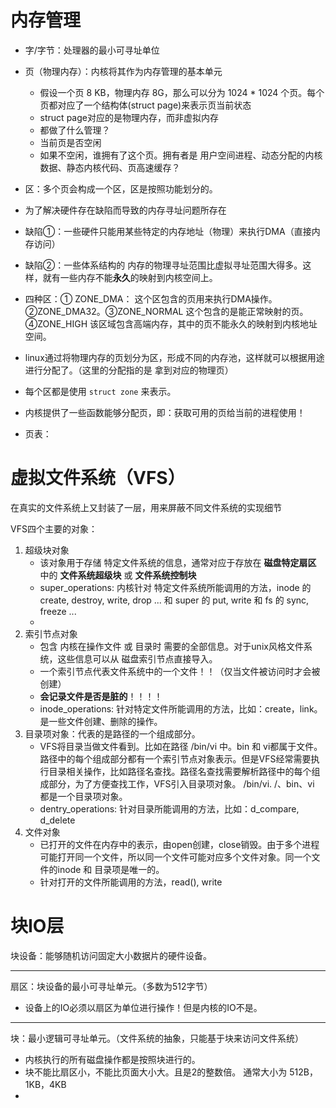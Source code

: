
# 内存管理

* 字/字节：处理器的最小可寻址单位
* 页（物理内存）：内核将其作为内存管理的基本单元
  *  假设一个页 8 KB，物理内存 8G，那么可以分为 1024 * 1024 个页。每个页都对应了一个结构体(struct page)来表示页当前状态
  *  struct page对应的是物理内存，而非虚拟内存
  *  都做了什么管理？
    *  当前页是否空闲
    *  如果不空闲，谁拥有了这个页。拥有者是 用户空间进程、动态分配的内核数据、静态内核代码、页高速缓存？
*  区：多个页会构成一个区，区是按照功能划分的。
  *  为了解决硬件存在缺陷而导致的内存寻址问题所存在
  *  缺陷①：一些硬件只能用某些特定的内存地址（物理）来执行DMA（直接内存访问）
  *  缺陷②：一些体系结构的 内存的物理寻址范围比虚拟寻址范围大得多。这样，就有一些内存不能**永久**的映射到内核空间上。
  *  四种区：① ZONE_DMA： 这个区包含的页用来执行DMA操作。②ZONE_DMA32。③ZONE_NORMAL 这个包含的是能正常映射的页。④ZONE_HIGH 该区域包含高端内存，其中的页不能永久的映射到内核地址空间。
  *  linux通过将物理内存的页划分为区，形成不同的内存池，这样就可以根据用途进行分配了。（这里的分配指的是 拿到对应的物理页）
  *  每个区都是使用 `struct zone` 来表示。

*  内核提供了一些函数能够分配页，即：获取可用的页给当前的进程使用！
       
* 页表：


# 虚拟文件系统（VFS）

在真实的文件系统上又封装了一层，用来屏蔽不同文件系统的实现细节

VFS四个主要的对象：

1. 超级块对象
   * 该对象用于存储 特定文件系统的信息，通常对应于存放在 **磁盘特定扇区** 中的 **文件系统超级块** 或 **文件系统控制块**
   * super_operations: 内核针对 特定文件系统所能调用的方法，inode 的 create, destroy, write, drop ... 和 super 的 put, write 和 fs 的 sync, freeze ...
   * 
2. 索引节点对象
   * 包含 内核在操作文件 或 目录时 需要的全部信息。对于unix风格文件系统，这些信息可以从 磁盘索引节点直接导入。
   * 一个索引节点代表文件系统中的一个文件！！（仅当文件被访问时才会被创建）
   * **会记录文件是否是脏的**！！！！
   * inode_operations: 针对特定文件所能调用的方法，比如：create，link。是一些文件创建、删除的操作。
3. 目录项对象：代表的是路径的一个组成部分。
   * VFS将目录当做文件看到。比如在路径 /bin/vi 中。bin 和 vi都属于文件。路径中的每个组成部分都有一个索引节点对象表示。但是VFS经常需要执行目录相关操作，比如路径名查找。路径名查找需要解析路径中的每个组成部分，为了方便查找工作，VFS引入目录项对象。 /bin/vi. /、bin、vi 都是一个目录项对象。
   * dentry_operations: 针对目录所能调用的方法，比如：d_compare, d_delete
4. 文件对象
   * 已打开的文件在内存中的表示，由open创建，close销毁。由于多个进程可能打开同一个文件，所以同一个文件可能对应多个文件对象。同一个文件的inode 和 目录项是唯一的。
   * 针对打开的文件所能调用的方法，read(), write
  

# 块IO层
块设备：能够随机访问固定大小数据片的硬件设备。

----
扇区：块设备的最小可寻址单元。（多数为512字节）

* 设备上的IO必须以扇区为单位进行操作！但是内核的IO不是。

----
块：最小逻辑可寻址单元。（文件系统的抽象，只能基于块来访问文件系统）

* 内核执行的所有磁盘操作都是按照块进行的。
* 块不能比扇区小，不能比页面大小大。且是2的整数倍。 通常大小为 512B，1KB，4KB
* 



